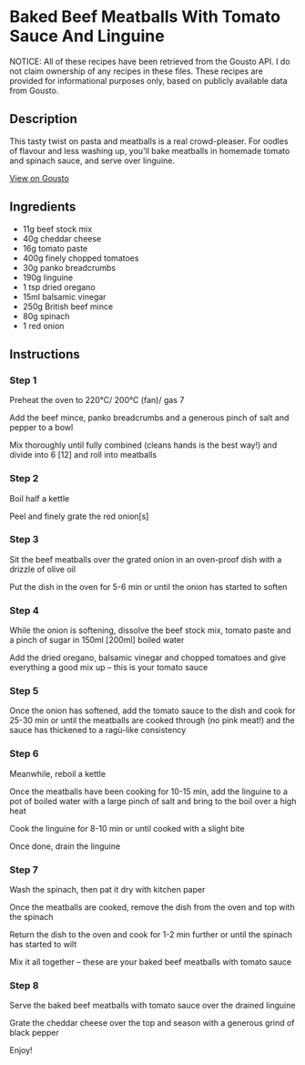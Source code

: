 # Baked Beef Meatballs With Tomato Sauce And Linguine

NOTICE: All of these recipes have been retrieved from the Gousto API. I do not claim ownership of any recipes in these files. These recipes are provided for informational purposes only, based on publicly available data from Gousto.

## Description

This tasty twist on pasta and meatballs is a real crowd-pleaser. For oodles of flavour and less washing up, you'll bake meatballs in homemade tomato and spinach sauce, and serve over linguine. 

[View on Gousto](https://www.gousto.co.uk/recipes/cookbook/baked-beef-meatballs-with-tomato-sauce-linguine)

## Ingredients

- 11g beef stock mix
- 40g cheddar cheese
- 16g tomato paste
- 400g finely chopped tomatoes
- 30g panko breadcrumbs
- 190g linguine
- 1 tsp dried oregano
- 15ml balsamic vinegar
- 250g British beef mince
- 80g spinach
- 1 red onion

## Instructions


### Step 1

Preheat the oven to 220°C/ 200°C (fan)/ gas 7

Add the beef mince, panko breadcrumbs and a generous pinch of salt and pepper to a bowl

Mix thoroughly until fully combined (cleans hands is the best way!) and divide into 6 <span class="text-danger">[12]</span> and roll into meatballs


### Step 2

Boil half a kettle

Peel and finely grate the red onion<span class="text-danger">[s]</span>


### Step 3

Sit the beef meatballs over the grated onion in an oven-proof dish with a drizzle of olive oil

Put the dish in the oven for 5-6 min or until the onion has started to soften


### Step 4

While the onion is softening, dissolve the beef stock mix, tomato paste and a pinch of sugar in 150ml <span class="text-danger">[200ml]</span> boiled water

Add the dried oregano, balsamic vinegar and chopped tomatoes and give everything a good mix up – this is your tomato sauce


### Step 5

Once the onion has softened, add the tomato sauce to the dish and cook for 25-30 min or until the meatballs are cooked through (no pink meat!) and the sauce has thickened to a ragù-like consistency


### Step 6

Meanwhile, reboil a kettle

Once the meatballs have been cooking for 10-15 min, add the linguine to a pot of boiled water with a large pinch of salt and bring to the boil over a high heat

Cook the linguine for 8-10 min or until cooked with a slight bite

Once done, drain the linguine


### Step 7

Wash the spinach, then pat it dry with kitchen paper

Once the meatballs are cooked, remove the dish from the oven and top with the spinach

Return the dish to the oven and cook for 1-2 min further or until the spinach has started to wilt

Mix it all together – these are your baked beef meatballs with tomato sauce

### Step 8

Serve the baked beef meatballs with tomato sauce over the drained linguine

Grate the cheddar cheese over the top and season with a generous grind of black pepper

Enjoy!

